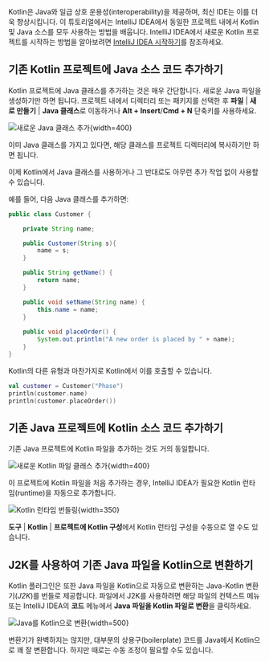 [//]: # (title: 하나의 프로젝트에서 Java와 Kotlin 혼용하기 – 튜토리얼)

Kotlin은 Java와 일급 상호 운용성(interoperability)을 제공하며, 최신 IDE는 이를 더욱 향상시킵니다.
이 튜토리얼에서는 IntelliJ IDEA에서 동일한 프로젝트 내에서 Kotlin 및 Java 소스를 모두 사용하는 방법을 배웁니다.
IntelliJ IDEA에서 새로운 Kotlin 프로젝트를 시작하는 방법을 알아보려면 [IntelliJ IDEA 시작하기](jvm-get-started.md)를 참조하세요.

## 기존 Kotlin 프로젝트에 Java 소스 코드 추가하기

Kotlin 프로젝트에 Java 클래스를 추가하는 것은 매우 간단합니다. 새로운 Java 파일을 생성하기만 하면 됩니다.
프로젝트 내에서 디렉터리 또는 패키지를 선택한 후 **파일** | **새로 만들기** | **Java 클래스**로 이동하거나 **Alt + Insert**/**Cmd + N** 단축키를 사용하세요.

![새로운 Java 클래스 추가](new-java-class.png){width=400}

이미 Java 클래스를 가지고 있다면, 해당 클래스를 프로젝트 디렉터리에 복사하기만 하면 됩니다.

이제 Kotlin에서 Java 클래스를 사용하거나 그 반대로도 아무런 추가 작업 없이 사용할 수 있습니다.

예를 들어, 다음 Java 클래스를 추가하면:

``` java
public class Customer {

    private String name;

    public Customer(String s){
        name = s;
    }

    public String getName() {
        return name;
    }

    public void setName(String name) {
        this.name = name;
    }
    
    public void placeOrder() {
        System.out.println("A new order is placed by " + name);
    }
}
```

Kotlin의 다른 유형과 마찬가지로 Kotlin에서 이를 호출할 수 있습니다.

```kotlin
val customer = Customer("Phase")
println(customer.name)
println(customer.placeOrder())
```

## 기존 Java 프로젝트에 Kotlin 소스 코드 추가하기

기존 Java 프로젝트에 Kotlin 파일을 추가하는 것도 거의 동일합니다.

![새로운 Kotlin 파일 클래스 추가](new-kotlin-file.png){width=400}

이 프로젝트에 Kotlin 파일을 처음 추가하는 경우, IntelliJ IDEA가 필요한 Kotlin 런타임(runtime)을 자동으로 추가합니다.

![Kotlin 런타임 번들링](bundling-kotlin-option.png){width=350}

**도구** | **Kotlin** | **프로젝트에 Kotlin 구성**에서 Kotlin 런타임 구성을 수동으로 열 수도 있습니다.

## J2K를 사용하여 기존 Java 파일을 Kotlin으로 변환하기

Kotlin 플러그인은 또한 Java 파일을 Kotlin으로 자동으로 변환하는 Java-Kotlin 변환기(_J2K_)를 번들로 제공합니다.
파일에서 J2K를 사용하려면 해당 파일의 컨텍스트 메뉴 또는 IntelliJ IDEA의 **코드** 메뉴에서 **Java 파일을 Kotlin 파일로 변환**을 클릭하세요.

![Java를 Kotlin으로 변환](convert-java-to-kotlin.png){width=500}

변환기가 완벽하지는 않지만, 대부분의 상용구(boilerplate) 코드를 Java에서 Kotlin으로 꽤 잘 변환합니다.
하지만 때로는 수동 조정이 필요할 수도 있습니다.